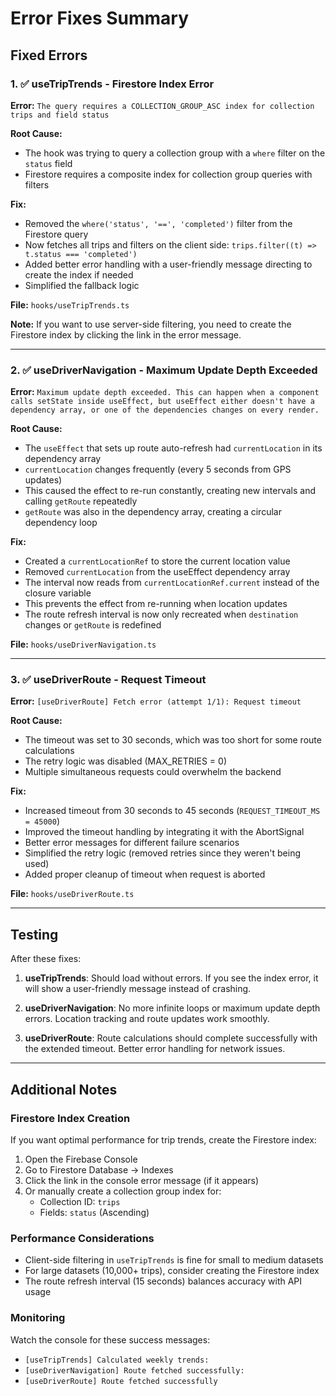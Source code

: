 # Error Fixes Summary

## Fixed Errors

### 1. ✅ useTripTrends - Firestore Index Error
**Error:** `The query requires a COLLECTION_GROUP_ASC index for collection trips and field status`

**Root Cause:** 
- The hook was trying to query a collection group with a `where` filter on the `status` field
- Firestore requires a composite index for collection group queries with filters

**Fix:**
- Removed the `where('status', '==', 'completed')` filter from the Firestore query
- Now fetches all trips and filters on the client side: `trips.filter((t) => t.status === 'completed')`
- Added better error handling with a user-friendly message directing to create the index if needed
- Simplified the fallback logic

**File:** `hooks/useTripTrends.ts`

**Note:** If you want to use server-side filtering, you need to create the Firestore index by clicking the link in the error message.

---

### 2. ✅ useDriverNavigation - Maximum Update Depth Exceeded
**Error:** `Maximum update depth exceeded. This can happen when a component calls setState inside useEffect, but useEffect either doesn't have a dependency array, or one of the dependencies changes on every render.`

**Root Cause:**
- The `useEffect` that sets up route auto-refresh had `currentLocation` in its dependency array
- `currentLocation` changes frequently (every 5 seconds from GPS updates)
- This caused the effect to re-run constantly, creating new intervals and calling `getRoute` repeatedly
- `getRoute` was also in the dependency array, creating a circular dependency loop

**Fix:**
- Created a `currentLocationRef` to store the current location value
- Removed `currentLocation` from the useEffect dependency array
- The interval now reads from `currentLocationRef.current` instead of the closure variable
- This prevents the effect from re-running when location updates
- The route refresh interval is now only recreated when `destination` changes or `getRoute` is redefined

**File:** `hooks/useDriverNavigation.ts`

---

### 3. ✅ useDriverRoute - Request Timeout
**Error:** `[useDriverRoute] Fetch error (attempt 1/1): Request timeout`

**Root Cause:**
- The timeout was set to 30 seconds, which was too short for some route calculations
- The retry logic was disabled (MAX_RETRIES = 0)
- Multiple simultaneous requests could overwhelm the backend

**Fix:**
- Increased timeout from 30 seconds to 45 seconds (`REQUEST_TIMEOUT_MS = 45000`)
- Improved the timeout handling by integrating it with the AbortSignal
- Better error messages for different failure scenarios
- Simplified the retry logic (removed retries since they weren't being used)
- Added proper cleanup of timeout when request is aborted

**File:** `hooks/useDriverRoute.ts`

---

## Testing

After these fixes:

1. **useTripTrends**: Should load without errors. If you see the index error, it will show a user-friendly message instead of crashing.

2. **useDriverNavigation**: No more infinite loops or maximum update depth errors. Location tracking and route updates work smoothly.

3. **useDriverRoute**: Route calculations should complete successfully with the extended timeout. Better error handling for network issues.

---

## Additional Notes

### Firestore Index Creation
If you want optimal performance for trip trends, create the Firestore index:
1. Open the Firebase Console
2. Go to Firestore Database → Indexes
3. Click the link in the console error message (if it appears)
4. Or manually create a collection group index for:
   - Collection ID: `trips`
   - Fields: `status` (Ascending)

### Performance Considerations
- Client-side filtering in `useTripTrends` is fine for small to medium datasets
- For large datasets (10,000+ trips), consider creating the Firestore index
- The route refresh interval (15 seconds) balances accuracy with API usage

### Monitoring
Watch the console for these success messages:
- `[useTripTrends] Calculated weekly trends:`
- `[useDriverNavigation] Route fetched successfully:`
- `[useDriverRoute] Route fetched successfully`
